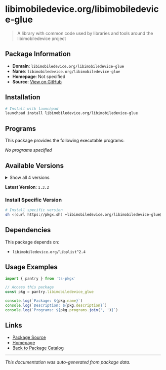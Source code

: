# libimobiledevice.org/libimobiledevice-glue

> A library with common code used by libraries and tools around the libimobiledevice project

## Package Information

- **Domain**: `libimobiledevice.org/libimobiledevice-glue`
- **Name**: `libimobiledevice.org/libimobiledevice-glue`
- **Homepage**: Not specified
- **Source**: [View on GitHub](https://github.com/pkgxdev/pantry/tree/main/projects/libimobiledevice.org/libimobiledevice-glue/package.yml)

## Installation

```bash
# Install with launchpad
launchpad install libimobiledevice.org/libimobiledevice-glue
```

## Programs

This package provides the following executable programs:

*No programs specified*

## Available Versions

<details>
<summary>Show all 4 versions</summary>

- `1.3.2`, `1.3.1`, `1.3.0`, `1.2.0`

</details>

**Latest Version**: `1.3.2`

### Install Specific Version

```bash
# Install specific version
sh <(curl https://pkgx.sh) +libimobiledevice.org/libimobiledevice-glue@1.3.2 -- $SHELL -i
```

## Dependencies

This package depends on:

- `libimobiledevice.org/libplist^2.4`

## Usage Examples

```typescript
import { pantry } from 'ts-pkgx'

// Access this package
const pkg = pantry.libimobiledevice_glue

console.log(`Package: ${pkg.name}`)
console.log(`Description: ${pkg.description}`)
console.log(`Programs: ${pkg.programs.join(', ')}`)
```

## Links

- [Package Source](https://github.com/pkgxdev/pantry/tree/main/projects/libimobiledevice.org/libimobiledevice-glue/package.yml)
- [Homepage](#)
- [Back to Package Catalog](../package-catalog.md)

---

*This documentation was auto-generated from package data.*
